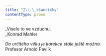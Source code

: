 ```yaml
---
title: "I\\.\_kšandičky"
contentType: prose
---
```


<section>

_Viselo to ve vzduchu.  
_Konrad Mahler

_Do určitého věku je korekce stále ještě možná._  
Profesor Arnold Pavlík

</section>
